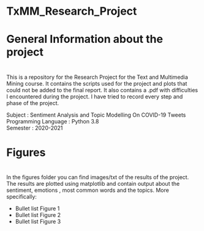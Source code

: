 # TxMM_Research_Project

# General Information about the project <h1>
This is a repository for the Research Project for the Text and Multimedia Mining course. It contains the scripts used for the project and plots that could not be added to the final report. It also contains a .pdf with difficulties I encountered during the project. I have tried to record every step and phase of the project.

Subject : Sentiment Analysis and Topic Modelling On COVID-19  Tweets  <br />
Programming Language : Python 3.8  <br />
Semester : 2020-2021

# Figures <h1>
In the figures folder you can find images/txt of the results of the project. The results are plotted using matplotlib and contain output about the sentiment, emotions , most common words and the topics. More specifically:
 * Bullet list Figure 1
 * Bullet list Figure 2
 * Bullet list Figure 3
